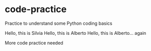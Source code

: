 # code-practice

Practice to understand some Python coding basics

Hello, this is Silvia
Hello, this is Alberto
Hello, this is Alberto... again

More code practice needed